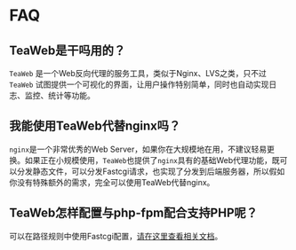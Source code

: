 # FAQ
## TeaWeb是干吗用的？
`TeaWeb` 是一个Web反向代理的服务工具，类似于Nginx、LVS之类，只不过 `TeaWeb` 试图提供一个可视化的界面，让用户操作特别简单，同时也自动实现日志、监控、统计等功能。

## 我能使用TeaWeb代替nginx吗？
`nginx`是一个非常优秀的Web Server，如果你在大规模地在用，不建议轻易更换。如果正在小规模使用，`TeaWeb`也提供了`nginx`具有的基础Web代理功能，既可以分发静态文件，可以分发Fastcgi请求，也实现了分发到后端服务器，所以假如你没有特殊额外的需求，完全可以使用TeaWeb代替nginx。

## TeaWeb怎样配置与php-fpm配合支持PHP呢？
可以在路径规则中使用Fastcgi配置，[请在这里查看相关文档](../proxy/Fastcgi.md)。

